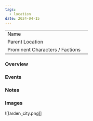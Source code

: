 ```yaml
---
tags:
  - location
date: 2024-04-15
---
```


|                                 |     |
| ------------------------------- | --- |
| Name                            |     |
| Parent Location                 |     |
| Prominent Characters / Factions |     |

### Overview


### Events


### Notes


### Images
![[arden_city.png]]